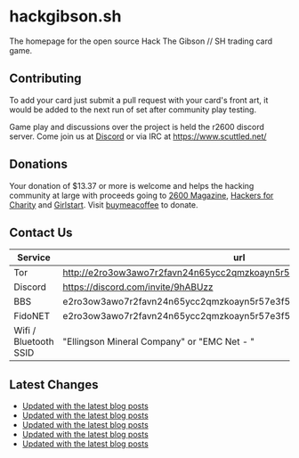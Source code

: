 # hackgibson.sh
The homepage for the open source Hack The Gibson // SH trading card game.


## Contributing

To add your card just submit a pull request with your card's front art, it would be added to the next run of set after community play testing.

Game play and discussions over the project is held the r2600 discord server. Come join us at [Discord](https://discord.com/invite/9hABUzz) or via IRC at https://www.scuttled.net/


## Donations

Your donation of $13.37 or more is welcome and helps the hacking community at large with proceeds going to [2600 Magazine](https://2600.com/), [Hackers for Charity](https://hackersforcharity.org) and [Girlstart](https://girlstart.org).  Visit [buymeacoffee](https://www.buymeacoffee.com/hackgibson.sh) to donate.


## Contact Us

Service | url
-|-
Tor | http://e2ro3ow3awo7r2favn24n65ycc2qmzkoayn5r57e3f56nvjwdcgg32ad.onion
Discord | https://discord.com/invite/9hABUzz
BBS | e2ro3ow3awo7r2favn24n65ycc2qmzkoayn5r57e3f56nvjwdcgg32ad.onion:23
FidoNET | e2ro3ow3awo7r2favn24n65ycc2qmzkoayn5r57e3f56nvjwdcgg32ad.onion:24554
Wifi / Bluetooth SSID | "Ellingson Mineral Company" or "EMC Net - <fidonet address>"

## Latest Changes
<!-- BLOG-POST-LIST:START -->
- [Updated with the latest blog posts](https://github.com/DFW2600/hackgibson.sh/commit/56eb7343ae0e000b1fa73f0b57a0dbc94e3ba057)
- [Updated with the latest blog posts](https://github.com/DFW2600/hackgibson.sh/commit/fad979d72cddfb3c1301c8943a5333b9584f2776)
- [Updated with the latest blog posts](https://github.com/DFW2600/hackgibson.sh/commit/3e142f062fa649a7278f10b8fe046498c2a7cb2a)
- [Updated with the latest blog posts](https://github.com/DFW2600/hackgibson.sh/commit/70f2ae03ba309d426a01654567aee7cc52010b6e)
- [Updated with the latest blog posts](https://github.com/DFW2600/hackgibson.sh/commit/7bef24a82ea0382faeba2d17bd7f9902c5b037ec)
<!-- BLOG-POST-LIST:END -->
